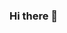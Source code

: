 ### Hi there 👋

<!--
**DudeGFA/DudeGFA** is a ✨ _special_ ✨ repository because its `README.md` (this file) appears on your GitHub profile.

Here are some ideas to get you started:

- 🔭 I’m currently working on Data science and software engineering
- 🌱 I’m currently learning C, Python
- 👯 I’m looking to collaborate on software engineering or data science projects
- 🤔 I’m looking for help with ...
- 💬 Ask me about anything software related
- 📫 How to reach me: favouridowuagida0@gmail.com
-->
